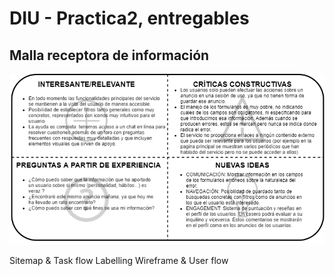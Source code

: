 # DIU - Practica2, entregables

## Malla receptora de información 
![](img/FeedbackCaptureGrid.png)

Sitemap & Task flow 
Labelling 
Wireframe & User flow 
